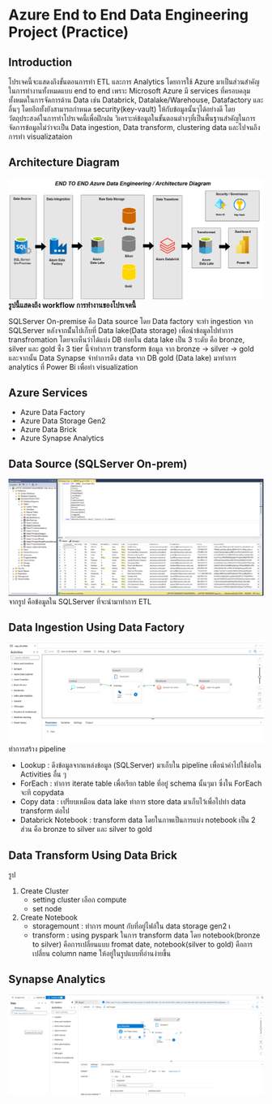 # Azure End to End Data Engineering Project (Practice)

## Introduction
โปรเจคนี้จะแสดงถึงขั้นตอนการทำ ETL และการ Analytics โดยการใช้ Azure มาเป็นส่วนสำคัญในการทำงานทั้งหมดแบบ end to end เพราะ Microsoft Azure มี services ที่ครอบคลุมทั้งหมดในการจัดการด้าน Data  เช่น Databrick, Datalake/Warehouse, Datafactory และอื่นๆ โดยอีกทั้งยังสามารถกำหนด security(key-vault) ให้กับข้อมูลนั้นๆได้อย่างดี โดยวัตถุประสงค์ในการทำโปรเจคนี้เพื่อฝึกฝน วิเคราะห์ข้อมูลในขั้นตอนต่างๆที่เป็นพื้นฐานสำคัญในการจัดการข้อมูลไม่ว่าจะเป็น Data ingestion, Data transform, clustering data และไปจนถึงการทำ visualizataion

## Architecture Diagram
![image alt](https://github.com/BiggtuuWantData/end2end-Azure-data-engineering/blob/main/data%20factory/workflow%20architecture.png)
**รูปนี้แสดงถึง workflow การทำงานของโปรเจคนี้**

SQLServer On-premise คือ Data source โดย Data factory จะทำ ingestion จาก SQLServer หลังจากนัั้นไปเก็บที่ Data lake(Data storage) เพื่อนำข้อมูลไปทำการ transfromation โดยจะเห็นว่าได้แบ่ง DB ย่อยใน data lake เป็น 3 ระดับ คือ bronze, silver และ gold ซึ่่ง 3 tier นี้จำทำการ transform ข้อมูล จาก bronze -> silver -> gold และจากนั้น Data Synapse จำทำการดึง data จาก DB gold (Data lake) มาทำการ analytics ที่ Power Bi เพื่อทำ visualization
## Azure Services
- Azure Data Factory
- Azure Data Storage Gen2
- Azure Data Brick
- Azure Synapse Analytics
## Data Source (SQLServer On-prem)
![image alt](https://github.com/BiggtuuWantData/end2end-Azure-data-engineering/blob/main/data%20factory/dataset.png)
จากรูป คือข้อมูลใน SQLServer ที่จะนำมาทำการ ETL 
## Data Ingestion Using Data Factory
![image alt](https://github.com/BiggtuuWantData/end2end-Azure-data-engineering/blob/main/data%20factory/workflow%20datafactory.png)
ทำการสร้าง pipeline
- Lookup : ดึงข้อมูลจากแหล่งข้อมูล (SQLServer) มาเก็บใน pipeline เพื่อนำค่าไปใช้ต่อใน Activities อื่น ๆ
- ForEach : ทำการ iterate table เพื่อเรียก table ที่อยู๋ schema นั้นๆมา ซึ่งใน ForEach จะที copydata
- Copy data : เปรียบเหมือน data lake ทำการ store data มาเก็บไว้เพื่อไปทำ data transform ต่อไป
- Databrick Notebook : transform data โดยในภาพเป็นการแบ่ง notebook เป็น 2 ส่วน คือ bronze to silver และ silver to gold 
## Data Transform Using Data Brick
รูป
1. Create Cluster
   - setting cluster เลือก compute
   - set node
2. Create Notebook
   - storagemount : ทำการ mount กับที่อยู่ไฟล์ใน data storage gen2 เ
   - transform : using pyspark ในการ transform data โดย notebook(bronze to silver) คือการเปลี่ยนแบบ fromat date, notebook(silver to gold) คือการเปลี่ยน column name ให้อยู่ในรูปแบบที่อ่านง่ายขึ้น
## Synapse Analytics
![image alt](https://github.com/BiggtuuWantData/end2end-Azure-data-engineering/blob/main/data%20factory/pipeline%20synapse.png)


